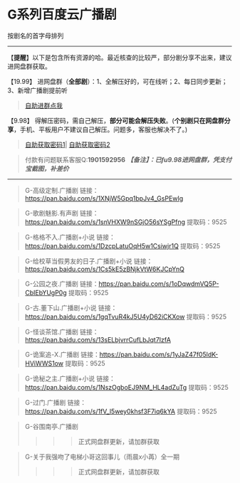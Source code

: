 <h1>G系列百度云广播剧</h1>
按剧名的首字母排列

-----

【**提醒**】以下是包含所有资源的哈。最近核查的比较严，部分剧分享不出来，建议进网盘群获取。


【19.99】 进网盘群（**全部剧**）：1、全解压好的，可在线听；2、每日同步更新；3、新增广播剧提前听
>[自助进群点我](http://pay.tupianmima.com/ma.html)

【9.98】 得解压密码，需自己解压，**部分可能会解压失败**。(**个别剧只在网盘群分享**，手机、平板用户不建议自己解压。问题多，客服也解决不了。)

>[自助获取密码1](http://pay.tupianmima.com/p.php?8tp=t4.14178a37b998.pg1)|
[自助获取密码2](http://pay.tupianmima.com/p.php?8tp=s1.13473a116b998.pg1)

>付款有问题联系客服Q:**1901592956**
***【备注】：已fu9.98进网盘群，凭支付宝截图，补差价***

------


>G-高级定制.广播剧
链接：https://pan.baidu.com/s/1XNjW5Gpq1bpJv4_GsPEwIg
 
>G-歌剧魅影.有声剧
链接：https://pan.baidu.com/s/1snVHXW9nSGjO56sYSgPfng
提取码：9525
 
>G-格格不入.广播剧+小说
链接：https://pan.baidu.com/s/1DzcpLatuOqH5w1Csiwjr1Q
提取码：9525 
 
>G-给校草当假男友的日子.广播剧+小说
链接：https://pan.baidu.com/s/1Cs5kE5zBNjkVtW6KJCpYnQ
 
>G-公园之夜.广播剧
链接：https://pan.baidu.com/s/1oDqwdmVQ5P-CbIEbYUgP0g
提取码：9525
 
>G-古.董下山.广播剧+小说
链接：https://pan.baidu.com/s/1gqTvuR4kJ5U4yD62iCKXow
提取码：9525 
 
>G-怪谈茶馆.广播剧 
链接：https://pan.baidu.com/s/13sELbjvrrCufLbJqt7IzfA
 
>G-诡案追-X.广播剧
链接：https://pan.baidu.com/s/1yJaZ47f05ldK-HViWWS1ow
提取码：9525
 
>G-诡秘之主.广播剧+小说
链接：https://pan.baidu.com/s/1NszOgboEJ9NM_HL4adZuTg
提取码：9525 
 
>G-过门.广播剧
链接：https://pan.baidu.com/s/1fV_l5wey0khsf3F7iq6kYA
提取码：9525 
 
>G-谷围南亭.广播剧
>>>>正式网盘群更新，请加群获取
 
>G-关于我强吻了电梯小哥这回事儿（雨晨x小苒）全一期
>>>>正式网盘群更新，请加群获取


